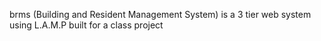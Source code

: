 brms (Building and Resident Management System) is a 3 tier web system using L.A.M.P built for a class project
